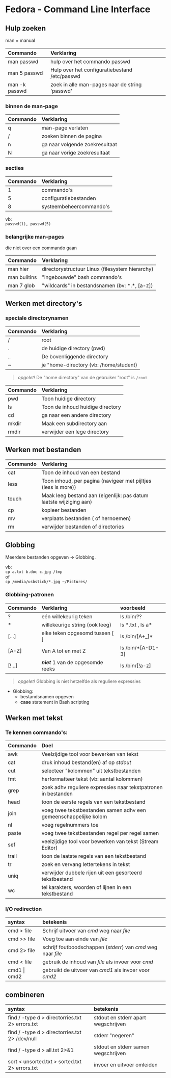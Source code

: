 # Fedora - Command Line Interface

## Hulp zoeken

man = manual

| Commando      | Verklaring                                     |
| :------------ | :--------------------------------------------- |
| man passwd    | hulp over het commando passwd                  |
| man 5 passwd  | Hulp over het configuratiebestand /etc/passwd  |
| man -k passwd | zoek in alle man-pages naar de string 'passwd' |

### binnen de man-page

| Commando | Verklaring                     |
| :------- | :----------------------------- |
| q        | man-page verlaten              |
| /        | zoeken binnen de pagina        |
| n        | ga naar volgende zoekresultaat |
| N        | ga naar vorige zoekresultaat   |

### secties

| Commando | Verklaring              |
| :------- | :---------------------- |
| 1        | commando's              |
| 5        | configuratiebestanden   |
| 8        | systeembeheercommando's |

vb:  
`passwd(1), passwd(5)`

### belangrijke man-pages

die niet over een commando gaan

| Commando     | Verklaring                                      |
| :----------- | :---------------------------------------------- |
| man hier     | directorystructuur Linux (filesystem hierarchy) |
| man builtins | "ingebouwde" bash commando's                    |
| man 7 glob   | "wildcards" in bestandsnamen (bv: \*.\*, [a-z]) |

## Werken met directory's

### speciale directorynamen

| Commando | Verklaring                             |
| :------- | :------------------------------------- |
| /        | root                                   |
| .        | de huidige directory (pwd)             |
| ..       | De bovenliggende directory             |
| ~        | je "home-directory (vb: /home/student) |

> _opgelet!_ De "home directory" van de gebruiker "root" is `/root`

| Commando | Verklaring                       |
| :------- | :------------------------------- |
| pwd      | Toon huidige directory           |
| ls       | Toon de inhoud huidige directory |
| cd       | ga naar een andere directory     |
| mkdir    | Maak een subdirectory aan        |
| rmdir    | verwijder een lege directory     |

## Werken met bestanden

| Commando | Verklaring                                                         |
| :------- | :----------------------------------------------------------------- |
| cat      | Toon de inhoud van een bestand                                     |
| less     | Toon inhoud, per pagina (navigeer met pijltjes (less is more))     |
| touch    | Maak leeg bestand aan (eigenlijk: pas datum laatste wijziging aan) |
| cp       | kopieer bestanden                                                  |
| mv       | verplaats bestanden ( of hernoemen)                                |
| rm       | verwijder bestanden of directories                                 |

## Globbing

Meerdere bestanden opgeven -> Globbing.

vb:  
`cp a.txt b.doc c.jpg /tmp`  
of  
`cp /media/usbstick/*.jpg ~/Pictures/`

### Globbing-patronen

| Commando | Verklaring                          | voorbeeld          |
| :------- | :---------------------------------- | :----------------- |
| ?        | eén willekeurig teken               | ls /bin/??         |
| \*       | willekeurige string (ook leeg)      | ls \*.txt , ls a\* |
| [...]    | elke teken opgesomd tussen [ ]      | ls /bin/[A+_]\*    |
| [A-Z]    | Van A tot en met Z                  | ls /bin/\*[A-D1-3] |
| [!...]   | **_niet_** 1 van de opgesomde reeks | ls /bin/[!a-z]     |

> _opgelet!_ Globbing is niet hetzelfde als reguliere expressies

- Globbing:
  - bestandsnamen opgeven
  - **case** statement in Bash scripting

## Werken met tekst

### Te kennen commando's:

| Commando | Doel                                                             |
| :------- | :--------------------------------------------------------------- |
| awk      | Veelzijdige tool voor bewerken van tekst                         |
| cat      | druk inhoud bestand(en) af op _stdout_                           |
| cut      | selecteer "kolommen" uit tekstbestanden                          |
| fmt      | herformatteer tekst (vb: aantal kolommen)                        |
| grep     | zoek adhv reguliere expressies naar tekstpatronen in bestanden   |
| head     | toon de eerste regels van een tekstbestand                       |
| join     | voeg twee tekstbestanden samen adhv een gemeenschappelijke kolom |
| nl       | voeg regelnummers toe                                            |
| paste    | voeg twee tekstbestanden regel per regel samen                   |
| sef      | veelzijdige tool voor bewerken van tekst (Stream Editor)         |
| trail    | toon de laatste regels van een tekstbestand                      |
| tr       | zoek en vervang lettertekens in tekst                            |
| uniq     | verwijder dubbele rijen uit een gesorteerd tekstbestand          |
| wc       | tel karakters, woorden of lijnen in een tekstbestand             |

### I/O redirection

| syntax       | betekenis                                                     |
| :----------- | :------------------------------------------------------------ |
| cmd > file   | Schrijf uitvoer van _cmd_ weg naar _file_                     |
| cmd >> file  | Voeg toe aan einde van _file_                                 |
| cmd 2> file  | schrijf foutboodschappen (_stderr_) van _cmd_ weg naar _file_ |
| cmd < file   | gebruik de inhoud van _file_ als invoer voor _cmd_            |
| cmd1 \| cmd2 | gebruikt de uitvoer van _cmd1_ als invoer voor _cmd2_         |

## combineren

| syntax                                          | betekenis                           |
| :---------------------------------------------- | :---------------------------------- |
| find / -type d > directorries.txt 2> errors.txt | stdout en stderr apart wegschrijven |
| find / -type d > directorries.txt 2> /dev/null  | stderr "negeren"                    |
| find / -type d > all.txt 2>&1                   | stdout en stderr samen wegschrijven |
| sort < unsorted.txt > sorted.txt 2> errors.txt  | invoer en uitvoer omleiden          |

